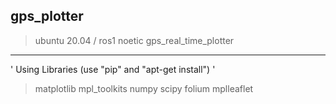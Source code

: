 ## gps_plotter
> ubuntu 20.04 / ros1 noetic gps_real_time_plotter

---
' Using Libraries (use "pip" and "apt-get install") '
> matplotlib
> mpl_toolkits
> numpy
> scipy
> folium
> mplleaflet
